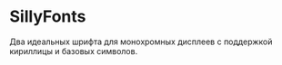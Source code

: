 # SillyFonts
Два идеальных шрифта для монохромных дисплеев с поддержкой кириллицы и базовых символов.
